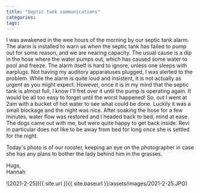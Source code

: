```yaml
---
title: "Septic tank communications"
categories:
tags:
---
```


I was awakened in the wee hours of the morning by our septic tank alarm. The alarm is installed to warn us when the septic tank has failed to pump out for some reason, and we are nearing capacity. The usual cause is a dip in the hose where the water pumps out, which has caused some water to pool and freeze. The alarm itself is hard to ignore, unless one sleeps with earplugs. Not having my auditory apparatuses plugged, I was alerted to the problem. While the alarm is quite loud and insistent, it is not actually as urgent as you might expect. However, once it is in my mind that the septic tank is almost full, I know I'll fret over it until the pump is operating again. It would be all too easy to forget until the worst happened! So, out I went at 2am with a bucket of hot water to see what could be done. Luckily it was a small blockage and the night was nice. After soaking the hose for a few minutes, water flow was restored and I headed back to bed, mind at ease. The dogs came out with me, but were quite happy to get back inside. Revi in particular does not like to be away from bed for long once she is settled for the night.

Today's photo is of our rooster, keeping an eye on the photographer in case she has any plans to bother the lady behind him in the grasses. 

Hugs,<br />
Hannah

![2021-2-25]({{ site.url }}{{ site.baseurl }}/assets/images/2021-2-25.JPG)